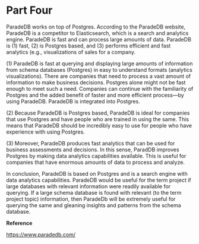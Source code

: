 # Part Four
ParadeDB works on top of Postgres. According to the ParadeDB website, ParadeDB is a competitor to Elasticsearch, which is a search and analytics engine. ParadeDB is fast and can process large amounts of data. ParadeDB is (1) fast, (2) is Postgres based, and (3) performs efficient and fast analytics (e.g., visualizations of sales for a company. 

(1) ParadeDB is fast at querying and displaying large amounts of information from schema databases (Postgres) in easy to understand formats (analytics visualizations). There are companies that need to process a vast amount of information to make business decisions. Postgres alone might not be fast enough to meet such a need. Companies can continue with the familiarity of Postgres and the added benefit of faster and more efficient process—by using ParadeDB. ParadeDB is integrated into Postgres. 

(2) Because ParadeDB is Postgres based, ParadeDB is ideal for companies that use Postgres and have people who are trained in using the same. This means that ParadeDB should be incredibly easy to use for people who have experience with using Postgres. 

(3) Moreover, ParadeDB produces fast analytics that can be used for business assessments and decisions. In this sense, ParadDB improves Postgres by making data analytics capabilities available. This is useful for companies that have enormous amounts of data to process and analyze. 

In conclusion, ParadeDB is based on Postgres and is a search engine with data analytics capabilities. ParadeDB would be useful for the term project if large databases with relevant information were readily available for querying. If a large schema database is found with relevant (to the term project topic) information, then ParadeDb will be extremely useful for querying the same and gleaning insights and patterns from the schema database. 

**Reference**

https://www.paradedb.com/
